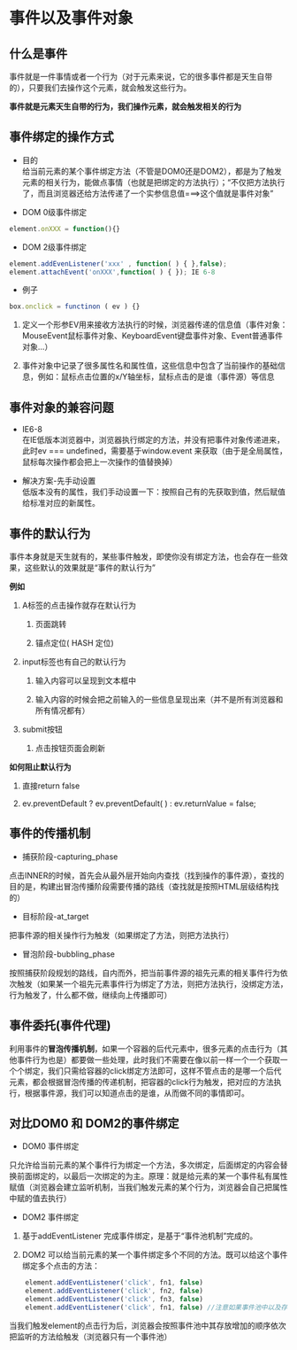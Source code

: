 # 事件以及事件对象

## 什么是事件
事件就是一件事情或者一个行为（对于元素来说，它的很多事件都是天生自带的），只要我们去操作这个元素，就会触发这些行为。

**事件就是元素天生自带的行为，我们操作元素，就会触发相关的行为**

## 事件绑定的操作方式
* 目的   
给当前元素的某个事件绑定方法（不管是DOM0还是DOM2），都是为了触发元素的相关行为，能做点事情（也就是把绑定的方法执行）；“不仅把方法执行了，而且浏览器还给方法传递了一个实参信息值===>这个值就是事件对象”

* DOM 0级事件绑定   
```js
element.onXXX = function(){}
```

* DOM 2级事件绑定
```js
element.addEvenListener('xxx' , function( ) { },false);
element.attachEvent('onXXX',function( ) { }); IE 6-8
```

* 例子
```js
box.onclick = functinon ( ev ) {}
```
1. 定义一个形参EV用来接收方法执行的时候，浏览器传递的信息值（事件对象：MouseEvent鼠标事件对象、KeyboardEvent键盘事件对象、Event普通事件对象...）

2. 事件对象中记录了很多属性名和属性值，这些信息中包含了当前操作的基础信息，例如：鼠标点击位置的x/Y轴坐标，鼠标点击的是谁（事件源）等信息

## 事件对象的兼容问题
* IE6-8   
在IE低版本浏览器中，浏览器执行绑定的方法，并没有把事件对象传递进来，此时ev === undefined，需要基于window.event 来获取（由于是全局属性，鼠标每次操作都会把上一次操作的值替换掉）

* 解决方案-先手动设置   
低版本没有的属性，我们手动设置一下：按照自己有的先获取到值，然后赋值给标准对应的新属性。

## 事件的默认行为
事件本身就是天生就有的，某些事件触发，即使你没有绑定方法，也会存在一些效果，这些默认的效果就是“事件的默认行为”

**例如**

1. A标签的点击操作就存在默认行为
    1. 页面跳转

    2. 锚点定位( HASH 定位)

2. input标签也有自己的默认行为
    1. 输入内容可以呈现到文本框中

    2. 输入内容的时候会把之前输入的一些信息呈现出来（并不是所有浏览器和所有情况都有）

3. submit按钮   
    1. 点击按钮页面会刷新

**如何阻止默认行为**

1. 直接return false

2. ev.preventDefault ? ev.preventDefault( ) : ev.returnValue = false;

## 事件的传播机制

* 捕获阶段-capturing_phase   

点击INNER的时候，首先会从最外层开始向内查找（找到操作的事件源），查找的目的是，构建出冒泡传播阶段需要传播的路线（查找就是按照HTML层级结构找的）

* 目标阶段-at_target   

把事件源的相关操作行为触发（如果绑定了方法，则把方法执行）

* 冒泡阶段-bubbling_phase   

按照捕获阶段规划的路线，自内而外，把当前事件源的祖先元素的相关事件行为依次触发（如果某一个祖先元素事件行为绑定了方法，则把方法执行，没绑定方法，行为触发了，什么都不做，继续向上传播即可）

## 事件委托(事件代理)

利用事件的**冒泡传播机制**，如果一个容器的后代元素中，很多元素的点击行为（其他事件行为也是）都要做一些处理，此时我们不需要在像以前一样一个一个获取一个个绑定，我们只需给容器的click绑定方法即可，这样不管点击的是哪一个后代元素，都会根据冒泡传播的传递机制，把容器的click行为触发，把对应的方法执行，根据事件源，我们可以知道点击的是谁，从而做不同的事情即可。

## 对比DOM0 和 DOM2的事件绑定

* DOM0 事件绑定   

只允许给当前元素的某个事件行为绑定一个方法，多次绑定，后面绑定的内容会替换前面绑定的，以最后一次绑定的为主。原理：就是给元素的某一个事件私有属性赋值（浏览器会建立监听机制，当我们触发元素的某个行为，浏览器会自己把属性中赋的值去执行）

* DOM2 事件绑定   

1. 基于addEventListener 完成事件绑定，是基于“事件池机制”完成的。

2. DOM2 可以给当前元素的某一个事件绑定多个不同的方法。既可以给这个事件绑定多个点击的方法：
```js
    element.addEventListener('click', fn1, false)
    element.addEventListener('click', fn2, false)
    element.addEventListener('click', fn3, false)
    element.addEventListener('click', fn1, false) //注意如果事件池中以及存在则不会添加
```
当我们触发element的点击行为后，浏览器会按照事件池中其存放增加的顺序依次把监听的方法给触发（浏览器只有一个事件池）